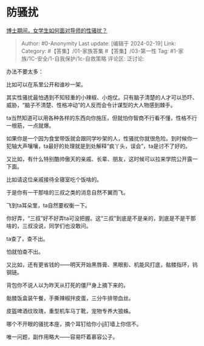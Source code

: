# 防骚扰
[博士期间，女学生如何面对导师的性骚扰？](https://www.zhihu.com/question/644864698/answer/3401611292)

> Author: #0-Anonymity
> Last update: [编辑于 2024-02-19]
> Link:
> Category: #【答集】/01-家族答集 #【答集】/03-第一性
> Tag: #1-家族/1C-安全/1-自我保护/1c-自救策略 
> 评论区:
> 泛讨论:

办法不要太多：

比如可以在系里公开和谁吵一架。

其实性骚扰最怕遇到不知轻重的小辣椒、小炮仗。只有脑子清楚的人才可以恐吓、威胁，“脑子不清楚、性格冲动”的人反而会令计谋型的大人物感到棘手。

ta当然知道可以用各种各样的东西向你施压，但就怕你智商不行看不懂，性格不行一根筋，一点就爆。

如果你是一个因为食堂带饭就会跟同学吵架的人，性骚扰你就很危险。到时候你一犯轴大声嚷嚷，ta最好的处理就是到处解释“疯丫头，误会”，ta是讨不了好的。

又比如，有什么特别酷帅傲天的亲戚、长辈、朋友，这时候可以拉来学院公开露一下面。

比如请这位亲戚接待全寝室吃个饭啥的。

于是你有一干那啥的三叔之类的消息自然不翼而飞。

飞到ta耳朵里，ta自然要权衡一下。

你好弄，“三叔”好不好弄ta可没把握。这“三叔”到底是不是亲的，到底是不是干那啥的，三叔没说，同学们也没敢问。

ta查了，查不出。

怕就怕查不出。

又比如，还有更省钱的——明天开始黑唇膏、黑眼影、机能风打底，骷髅指环，钨钢链。

背包你不说人以为昨天从打死的僵尸身上摘下来的。

骷髅饭盒装午餐，手撕辣椒拌皮蛋，三分牛排带血丝。

皮盔啤酒纹玫瑰，重型机车马丁靴，宠物专养大狼蛛。

哪个不开眼的骚扰本座，摘个耳钉给你小jj钉墙上你信不。

唯一问题，副作用略大——容易吓着慕容公子。
